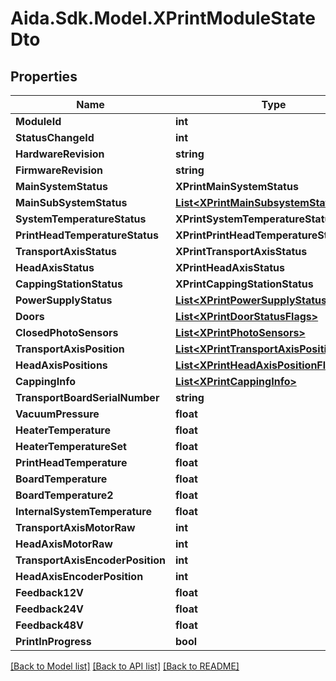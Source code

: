 # Aida.Sdk.Model.XPrintModuleStateDto

## Properties

Name | Type | Description | Notes
------------ | ------------- | ------------- | -------------
**ModuleId** | **int** |  | [optional] 
**StatusChangeId** | **int** |  | [optional] 
**HardwareRevision** | **string** |  | [optional] 
**FirmwareRevision** | **string** |  | [optional] 
**MainSystemStatus** | **XPrintMainSystemStatus** |  | [optional] 
**MainSubSystemStatus** | [**List&lt;XPrintMainSubsystemStatus&gt;**](XPrintMainSubsystemStatus.md) |  | [optional] 
**SystemTemperatureStatus** | **XPrintSystemTemperatureStatus** |  | [optional] 
**PrintHeadTemperatureStatus** | **XPrintPrintHeadTemperatureStatus** |  | [optional] 
**TransportAxisStatus** | **XPrintTransportAxisStatus** |  | [optional] 
**HeadAxisStatus** | **XPrintHeadAxisStatus** |  | [optional] 
**CappingStationStatus** | **XPrintCappingStationStatus** |  | [optional] 
**PowerSupplyStatus** | [**List&lt;XPrintPowerSupplyStatus&gt;**](XPrintPowerSupplyStatus.md) |  | [optional] 
**Doors** | [**List&lt;XPrintDoorStatusFlags&gt;**](XPrintDoorStatusFlags.md) |  | [optional] 
**ClosedPhotoSensors** | [**List&lt;XPrintPhotoSensors&gt;**](XPrintPhotoSensors.md) |  | [optional] 
**TransportAxisPosition** | [**List&lt;XPrintTransportAxisPositionFlags&gt;**](XPrintTransportAxisPositionFlags.md) |  | [optional] 
**HeadAxisPositions** | [**List&lt;XPrintHeadAxisPositionFlags&gt;**](XPrintHeadAxisPositionFlags.md) |  | [optional] 
**CappingInfo** | [**List&lt;XPrintCappingInfo&gt;**](XPrintCappingInfo.md) |  | [optional] 
**TransportBoardSerialNumber** | **string** |  | [optional] 
**VacuumPressure** | **float** |  | [optional] 
**HeaterTemperature** | **float** |  | [optional] 
**HeaterTemperatureSet** | **float** |  | [optional] 
**PrintHeadTemperature** | **float** |  | [optional] 
**BoardTemperature** | **float** |  | [optional] 
**BoardTemperature2** | **float** |  | [optional] 
**InternalSystemTemperature** | **float** |  | [optional] 
**TransportAxisMotorRaw** | **int** |  | [optional] 
**HeadAxisMotorRaw** | **int** |  | [optional] 
**TransportAxisEncoderPosition** | **int** |  | [optional] 
**HeadAxisEncoderPosition** | **int** |  | [optional] 
**Feedback12V** | **float** |  | [optional] 
**Feedback24V** | **float** |  | [optional] 
**Feedback48V** | **float** |  | [optional] 
**PrintInProgress** | **bool** |  | [optional] 

[[Back to Model list]](../README.md#documentation-for-models) [[Back to API list]](../README.md#documentation-for-api-endpoints) [[Back to README]](../README.md)

